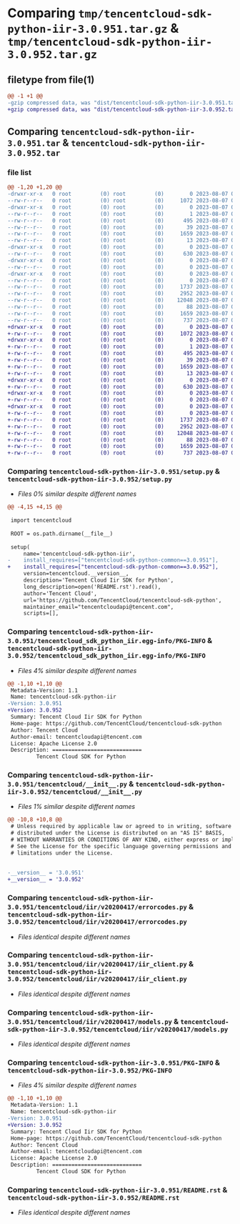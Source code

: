 # Comparing `tmp/tencentcloud-sdk-python-iir-3.0.951.tar.gz` & `tmp/tencentcloud-sdk-python-iir-3.0.952.tar.gz`

## filetype from file(1)

```diff
@@ -1 +1 @@
-gzip compressed data, was "dist/tencentcloud-sdk-python-iir-3.0.951.tar", last modified: Mon Aug  7 00:28:15 2023, max compression
+gzip compressed data, was "dist/tencentcloud-sdk-python-iir-3.0.952.tar", last modified: Mon Aug  7 08:55:28 2023, max compression
```

## Comparing `tencentcloud-sdk-python-iir-3.0.951.tar` & `tencentcloud-sdk-python-iir-3.0.952.tar`

### file list

```diff
@@ -1,20 +1,20 @@
-drwxr-xr-x   0 root         (0) root         (0)        0 2023-08-07 00:28:15.000000 tencentcloud-sdk-python-iir-3.0.951/
--rw-r--r--   0 root         (0) root         (0)     1072 2023-08-07 00:28:15.000000 tencentcloud-sdk-python-iir-3.0.951/setup.py
-drwxr-xr-x   0 root         (0) root         (0)        0 2023-08-07 00:28:15.000000 tencentcloud-sdk-python-iir-3.0.951/tencentcloud_sdk_python_iir.egg-info/
--rw-r--r--   0 root         (0) root         (0)        1 2023-08-07 00:28:15.000000 tencentcloud-sdk-python-iir-3.0.951/tencentcloud_sdk_python_iir.egg-info/dependency_links.txt
--rw-r--r--   0 root         (0) root         (0)      495 2023-08-07 00:28:15.000000 tencentcloud-sdk-python-iir-3.0.951/tencentcloud_sdk_python_iir.egg-info/SOURCES.txt
--rw-r--r--   0 root         (0) root         (0)       39 2023-08-07 00:28:15.000000 tencentcloud-sdk-python-iir-3.0.951/tencentcloud_sdk_python_iir.egg-info/requires.txt
--rw-r--r--   0 root         (0) root         (0)     1659 2023-08-07 00:28:15.000000 tencentcloud-sdk-python-iir-3.0.951/tencentcloud_sdk_python_iir.egg-info/PKG-INFO
--rw-r--r--   0 root         (0) root         (0)       13 2023-08-07 00:28:15.000000 tencentcloud-sdk-python-iir-3.0.951/tencentcloud_sdk_python_iir.egg-info/top_level.txt
-drwxr-xr-x   0 root         (0) root         (0)        0 2023-08-07 00:28:15.000000 tencentcloud-sdk-python-iir-3.0.951/tencentcloud/
--rw-r--r--   0 root         (0) root         (0)      630 2023-08-07 00:28:15.000000 tencentcloud-sdk-python-iir-3.0.951/tencentcloud/__init__.py
-drwxr-xr-x   0 root         (0) root         (0)        0 2023-08-07 00:28:15.000000 tencentcloud-sdk-python-iir-3.0.951/tencentcloud/iir/
--rw-r--r--   0 root         (0) root         (0)        0 2023-08-07 00:28:15.000000 tencentcloud-sdk-python-iir-3.0.951/tencentcloud/iir/__init__.py
-drwxr-xr-x   0 root         (0) root         (0)        0 2023-08-07 00:28:15.000000 tencentcloud-sdk-python-iir-3.0.951/tencentcloud/iir/v20200417/
--rw-r--r--   0 root         (0) root         (0)        0 2023-08-07 00:28:15.000000 tencentcloud-sdk-python-iir-3.0.951/tencentcloud/iir/v20200417/__init__.py
--rw-r--r--   0 root         (0) root         (0)     1737 2023-08-07 00:28:15.000000 tencentcloud-sdk-python-iir-3.0.951/tencentcloud/iir/v20200417/errorcodes.py
--rw-r--r--   0 root         (0) root         (0)     2952 2023-08-07 00:28:15.000000 tencentcloud-sdk-python-iir-3.0.951/tencentcloud/iir/v20200417/iir_client.py
--rw-r--r--   0 root         (0) root         (0)    12048 2023-08-07 00:28:15.000000 tencentcloud-sdk-python-iir-3.0.951/tencentcloud/iir/v20200417/models.py
--rw-r--r--   0 root         (0) root         (0)       88 2023-08-07 00:28:15.000000 tencentcloud-sdk-python-iir-3.0.951/setup.cfg
--rw-r--r--   0 root         (0) root         (0)     1659 2023-08-07 00:28:15.000000 tencentcloud-sdk-python-iir-3.0.951/PKG-INFO
--rw-r--r--   0 root         (0) root         (0)      737 2023-08-07 00:28:15.000000 tencentcloud-sdk-python-iir-3.0.951/README.rst
+drwxr-xr-x   0 root         (0) root         (0)        0 2023-08-07 08:55:28.000000 tencentcloud-sdk-python-iir-3.0.952/
+-rw-r--r--   0 root         (0) root         (0)     1072 2023-08-07 08:55:28.000000 tencentcloud-sdk-python-iir-3.0.952/setup.py
+drwxr-xr-x   0 root         (0) root         (0)        0 2023-08-07 08:55:28.000000 tencentcloud-sdk-python-iir-3.0.952/tencentcloud_sdk_python_iir.egg-info/
+-rw-r--r--   0 root         (0) root         (0)        1 2023-08-07 08:55:28.000000 tencentcloud-sdk-python-iir-3.0.952/tencentcloud_sdk_python_iir.egg-info/dependency_links.txt
+-rw-r--r--   0 root         (0) root         (0)      495 2023-08-07 08:55:28.000000 tencentcloud-sdk-python-iir-3.0.952/tencentcloud_sdk_python_iir.egg-info/SOURCES.txt
+-rw-r--r--   0 root         (0) root         (0)       39 2023-08-07 08:55:28.000000 tencentcloud-sdk-python-iir-3.0.952/tencentcloud_sdk_python_iir.egg-info/requires.txt
+-rw-r--r--   0 root         (0) root         (0)     1659 2023-08-07 08:55:28.000000 tencentcloud-sdk-python-iir-3.0.952/tencentcloud_sdk_python_iir.egg-info/PKG-INFO
+-rw-r--r--   0 root         (0) root         (0)       13 2023-08-07 08:55:28.000000 tencentcloud-sdk-python-iir-3.0.952/tencentcloud_sdk_python_iir.egg-info/top_level.txt
+drwxr-xr-x   0 root         (0) root         (0)        0 2023-08-07 08:55:28.000000 tencentcloud-sdk-python-iir-3.0.952/tencentcloud/
+-rw-r--r--   0 root         (0) root         (0)      630 2023-08-07 08:55:28.000000 tencentcloud-sdk-python-iir-3.0.952/tencentcloud/__init__.py
+drwxr-xr-x   0 root         (0) root         (0)        0 2023-08-07 08:55:28.000000 tencentcloud-sdk-python-iir-3.0.952/tencentcloud/iir/
+-rw-r--r--   0 root         (0) root         (0)        0 2023-08-07 08:55:28.000000 tencentcloud-sdk-python-iir-3.0.952/tencentcloud/iir/__init__.py
+drwxr-xr-x   0 root         (0) root         (0)        0 2023-08-07 08:55:28.000000 tencentcloud-sdk-python-iir-3.0.952/tencentcloud/iir/v20200417/
+-rw-r--r--   0 root         (0) root         (0)        0 2023-08-07 08:55:28.000000 tencentcloud-sdk-python-iir-3.0.952/tencentcloud/iir/v20200417/__init__.py
+-rw-r--r--   0 root         (0) root         (0)     1737 2023-08-07 08:55:28.000000 tencentcloud-sdk-python-iir-3.0.952/tencentcloud/iir/v20200417/errorcodes.py
+-rw-r--r--   0 root         (0) root         (0)     2952 2023-08-07 08:55:28.000000 tencentcloud-sdk-python-iir-3.0.952/tencentcloud/iir/v20200417/iir_client.py
+-rw-r--r--   0 root         (0) root         (0)    12048 2023-08-07 08:55:28.000000 tencentcloud-sdk-python-iir-3.0.952/tencentcloud/iir/v20200417/models.py
+-rw-r--r--   0 root         (0) root         (0)       88 2023-08-07 08:55:28.000000 tencentcloud-sdk-python-iir-3.0.952/setup.cfg
+-rw-r--r--   0 root         (0) root         (0)     1659 2023-08-07 08:55:28.000000 tencentcloud-sdk-python-iir-3.0.952/PKG-INFO
+-rw-r--r--   0 root         (0) root         (0)      737 2023-08-07 08:55:28.000000 tencentcloud-sdk-python-iir-3.0.952/README.rst
```

### Comparing `tencentcloud-sdk-python-iir-3.0.951/setup.py` & `tencentcloud-sdk-python-iir-3.0.952/setup.py`

 * *Files 0% similar despite different names*

```diff
@@ -4,15 +4,15 @@
 
 import tencentcloud
 
 ROOT = os.path.dirname(__file__)
 
 setup(
     name='tencentcloud-sdk-python-iir',
-    install_requires=["tencentcloud-sdk-python-common==3.0.951"],
+    install_requires=["tencentcloud-sdk-python-common==3.0.952"],
     version=tencentcloud.__version__,
     description='Tencent Cloud Iir SDK for Python',
     long_description=open('README.rst').read(),
     author='Tencent Cloud',
     url='https://github.com/TencentCloud/tencentcloud-sdk-python',
     maintainer_email="tencentcloudapi@tencent.com",
     scripts=[],
```

### Comparing `tencentcloud-sdk-python-iir-3.0.951/tencentcloud_sdk_python_iir.egg-info/PKG-INFO` & `tencentcloud-sdk-python-iir-3.0.952/tencentcloud_sdk_python_iir.egg-info/PKG-INFO`

 * *Files 4% similar despite different names*

```diff
@@ -1,10 +1,10 @@
 Metadata-Version: 1.1
 Name: tencentcloud-sdk-python-iir
-Version: 3.0.951
+Version: 3.0.952
 Summary: Tencent Cloud Iir SDK for Python
 Home-page: https://github.com/TencentCloud/tencentcloud-sdk-python
 Author: Tencent Cloud
 Author-email: tencentcloudapi@tencent.com
 License: Apache License 2.0
 Description: ============================
         Tencent Cloud SDK for Python
```

### Comparing `tencentcloud-sdk-python-iir-3.0.951/tencentcloud/__init__.py` & `tencentcloud-sdk-python-iir-3.0.952/tencentcloud/__init__.py`

 * *Files 1% similar despite different names*

```diff
@@ -10,8 +10,8 @@
 # Unless required by applicable law or agreed to in writing, software
 # distributed under the License is distributed on an "AS IS" BASIS,
 # WITHOUT WARRANTIES OR CONDITIONS OF ANY KIND, either express or implied.
 # See the License for the specific language governing permissions and
 # limitations under the License.
 
 
-__version__ = '3.0.951'
+__version__ = '3.0.952'
```

### Comparing `tencentcloud-sdk-python-iir-3.0.951/tencentcloud/iir/v20200417/errorcodes.py` & `tencentcloud-sdk-python-iir-3.0.952/tencentcloud/iir/v20200417/errorcodes.py`

 * *Files identical despite different names*

### Comparing `tencentcloud-sdk-python-iir-3.0.951/tencentcloud/iir/v20200417/iir_client.py` & `tencentcloud-sdk-python-iir-3.0.952/tencentcloud/iir/v20200417/iir_client.py`

 * *Files identical despite different names*

### Comparing `tencentcloud-sdk-python-iir-3.0.951/tencentcloud/iir/v20200417/models.py` & `tencentcloud-sdk-python-iir-3.0.952/tencentcloud/iir/v20200417/models.py`

 * *Files identical despite different names*

### Comparing `tencentcloud-sdk-python-iir-3.0.951/PKG-INFO` & `tencentcloud-sdk-python-iir-3.0.952/PKG-INFO`

 * *Files 4% similar despite different names*

```diff
@@ -1,10 +1,10 @@
 Metadata-Version: 1.1
 Name: tencentcloud-sdk-python-iir
-Version: 3.0.951
+Version: 3.0.952
 Summary: Tencent Cloud Iir SDK for Python
 Home-page: https://github.com/TencentCloud/tencentcloud-sdk-python
 Author: Tencent Cloud
 Author-email: tencentcloudapi@tencent.com
 License: Apache License 2.0
 Description: ============================
         Tencent Cloud SDK for Python
```

### Comparing `tencentcloud-sdk-python-iir-3.0.951/README.rst` & `tencentcloud-sdk-python-iir-3.0.952/README.rst`

 * *Files identical despite different names*

